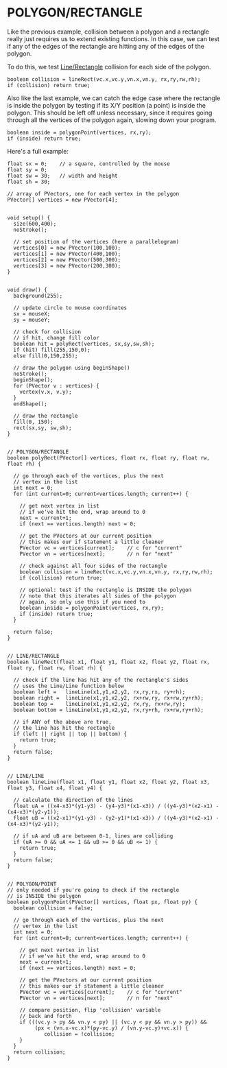 # POLYGON/RECTANGLE  
Like the previous example, collision between a polygon and a rectangle really just requires us to extend existing functions. In this case, we can test if any of the edges of the rectangle are hitting any of the edges of the polygon.

To do this, we test [Line/Rectangle](line-rectangle.php) collision for each side of the polygon.

	boolean collision = lineRect(vc.x,vc.y,vn.x,vn.y, rx,ry,rw,rh);
	if (collision) return true;

Also like the last example, we can catch the edge case where the rectangle is inside the polygon by testing if its X/Y position (a point) is inside the polygon. This should be left off unless necessary, since it requires going through all the vertices of the polygon again, slowing down your program.

	boolean inside = polygonPoint(vertices, rx,ry);
	if (inside) return true;

Here's a full example:

	float sx = 0;    // a square, controlled by the mouse
	float sy = 0;
	float sw = 30;   // width and height
	float sh = 30;

	// array of PVectors, one for each vertex in the polygon
	PVector[] vertices = new PVector[4];


	void setup() {
	  size(600,400);
	  noStroke();
	  
	  // set position of the vertices (here a parallelogram)
	  vertices[0] = new PVector(100,100);
	  vertices[1] = new PVector(400,100);
	  vertices[2] = new PVector(500,300);
	  vertices[3] = new PVector(200,300);
	}


	void draw() {
	  background(255);
	  
	  // update circle to mouse coordinates
	  sx = mouseX;
	  sy = mouseY;
	  
	  // check for collision
	  // if hit, change fill color
	  boolean hit = polyRect(vertices, sx,sy,sw,sh);
	  if (hit) fill(255,150,0);
	  else fill(0,150,255);
	  
	  // draw the polygon using beginShape()
	  noStroke();
	  beginShape();
	  for (PVector v : vertices) {
	    vertex(v.x, v.y);
	  }
	  endShape();
	  
	  // draw the rectangle
	  fill(0, 150);
	  rect(sx,sy, sw,sh);
	}


	// POLYGON/RECTANGLE
	boolean polyRect(PVector[] vertices, float rx, float ry, float rw, float rh) {
	  
	  // go through each of the vertices, plus the next 
	  // vertex in the list
	  int next = 0;
	  for (int current=0; current<vertices.length; current++) {
	    
	    // get next vertex in list
	    // if we've hit the end, wrap around to 0
	    next = current+1;
	    if (next == vertices.length) next = 0;
	    
	    // get the PVectors at our current position
	    // this makes our if statement a little cleaner
	    PVector vc = vertices[current];    // c for "current"
	    PVector vn = vertices[next];       // n for "next"
	    
	    // check against all four sides of the rectangle
	    boolean collision = lineRect(vc.x,vc.y,vn.x,vn.y, rx,ry,rw,rh);
	    if (collision) return true;
	    
	    // optional: test if the rectangle is INSIDE the polygon
	    // note that this iterates all sides of the polygon 
	    // again, so only use this if you need to
	    boolean inside = polygonPoint(vertices, rx,ry);
	    if (inside) return true;
	  }
	  
	  return false;
	}


	// LINE/RECTANGLE
	boolean lineRect(float x1, float y1, float x2, float y2, float rx, float ry, float rw, float rh) {
	  
	  // check if the line has hit any of the rectangle's sides
	  // uses the Line/Line function below
	  boolean left =   lineLine(x1,y1,x2,y2, rx,ry,rx, ry+rh);
	  boolean right =  lineLine(x1,y1,x2,y2, rx+rw,ry, rx+rw,ry+rh);
	  boolean top =    lineLine(x1,y1,x2,y2, rx,ry, rx+rw,ry);
	  boolean bottom = lineLine(x1,y1,x2,y2, rx,ry+rh, rx+rw,ry+rh);
	  
	  // if ANY of the above are true,
	  // the line has hit the rectangle
	  if (left || right || top || bottom) {
	    return true;
	  }
	  return false;
	}


	// LINE/LINE
	boolean lineLine(float x1, float y1, float x2, float y2, float x3, float y3, float x4, float y4) {

	  // calculate the direction of the lines
	  float uA = ((x4-x3)*(y1-y3) - (y4-y3)*(x1-x3)) / ((y4-y3)*(x2-x1) - (x4-x3)*(y2-y1));
	  float uB = ((x2-x1)*(y1-y3) - (y2-y1)*(x1-x3)) / ((y4-y3)*(x2-x1) - (x4-x3)*(y2-y1));

	  // if uA and uB are between 0-1, lines are colliding
	  if (uA >= 0 && uA <= 1 && uB >= 0 && uB <= 1) {
	    return true;
	  }
	  return false;
	}


	// POLYGON/POINT
	// only needed if you're going to check if the rectangle 
	// is INSIDE the polygon
	boolean polygonPoint(PVector[] vertices, float px, float py) {
	  boolean collision = false;
	  
	  // go through each of the vertices, plus the next 
	  // vertex in the list
	  int next = 0;
	  for (int current=0; current<vertices.length; current++) {
	    
	    // get next vertex in list
	    // if we've hit the end, wrap around to 0
	    next = current+1;
	    if (next == vertices.length) next = 0;
	    
	    // get the PVectors at our current position
	    // this makes our if statement a little cleaner
	    PVector vc = vertices[current];    // c for "current"
	    PVector vn = vertices[next];       // n for "next"
	    
	    // compare position, flip 'collision' variable 
	    // back and forth
	    if (((vc.y > py && vn.y < py) || (vc.y < py && vn.y > py)) &&
             (px < (vn.x-vc.x)*(py-vc.y) / (vn.y-vc.y)+vc.x)) {
        		collision = !collision;
    	}
	  }
	  return collision;  
	}
